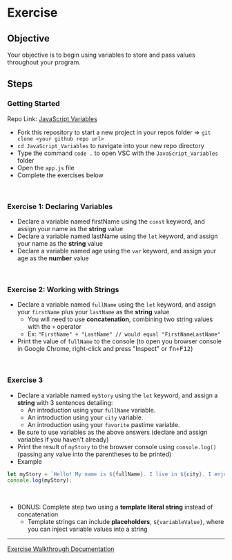 # Exercise

## Objective

Your objective is to begin using variables to store and pass values throughout your program.

## Steps

### Getting Started

Repo Link: [JavaScript Variables](https://github.com/Bryantellius/JavaScript_Variables)

- Fork this repository to start a new project in your repos folder => `git clone <your github repo url>`
- `cd JavaScript_Variables` to navigate into your new repo directory
- Type the command `code .` to open VSC with the `JavaScript_Variables` folder
- Open the `app.js` file
- Complete the exercises below

<br>

### Exercise 1: Declaring Variables

- Declare a variable named firstName using the `const` keyword, and assign your name as the **string** value
- Declare a variable named lastName using the `let` keyword, and assign your name as the **string** value
- Declare a variable named age using the `var` keyword, and assign your age as the **number** value

<br>

### Exercise 2: Working with Strings

- Declare a variable named `fullName` using the `let` keyword, and assign your `firstName` plus your `lastName` as the **string** value
  - You will need to use **concatenation**, combining two string values with the `+` operator
  - Ex: `"FirstName" + "LastName" // would equal "FirstNameLastName"`
- Print the value of `fullName` to the console (to open you browser console in Google Chrome, right-click and press "Inspect" or <kbd>fn+F12</kbd>)

<br>

### Exercise 3

- Declare a variable named `myStory` using the `let` keyword, and assign a **string** with 3 sentences detailing:
  - An introduction using your `fullName` variable.
  - An introduction using your `city` variable.
  - An introduction using your `favorite` pastime variable.
- Be sure to use variables as the above answers (declare and assign variables if you haven't already)
- Print the result of `myStory` to the browser console using `console.log()` (passing any value into the parentheses to be printed)
- Example

```js
let myStory = `Hello! My name is ${fullName}. I live in ${city}. I enjoy ${pastime} and coding!`;
console.log(myStory);
```

<br>

- BONUS: Complete step two using a **template literal string** instead of concatenation
  - Template strings can include **placeholders**, `${variableValue}`, where you can inject variable values into a string

---

[Exercise Walkthrough Documentation](https://docs.google.com/document/d/1K5U9CyzSl49mFt7KjJB-GGBs16guQBLik4WuqUBFHRA/edit?usp=sharing)

<br>
